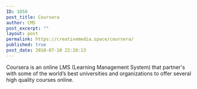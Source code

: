 ```yaml
---
ID: 1858
post_title: Coursera
author: CMS
post_excerpt: ""
layout: post
permalink: https://creativemedia.space/coursera/
published: true
post_date: 2018-07-10 22:28:13
---
```

Coursera is an online LMS (Learning Management System) that partner's with some of the world’s best universities and organizations to offer several high quality courses online.